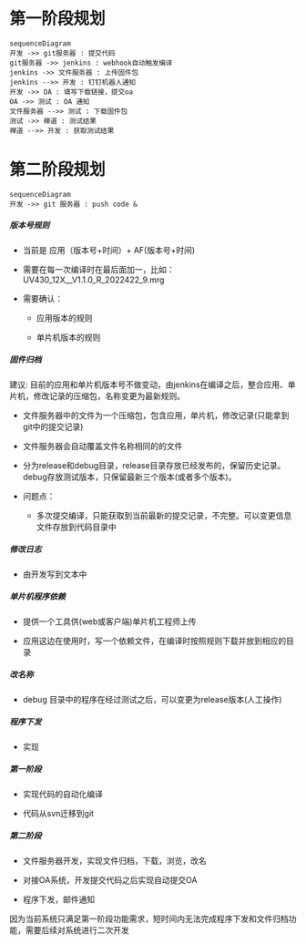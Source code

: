 # 第一阶段规划

```mermaid
sequenceDiagram
开发 ->> git服务器 : 提交代码
git服务器 ->> jenkins : webhook自动触发编译
jenkins ->> 文件服务器 : 上传固件包
jenkins -->> 开发 : 钉钉机器人通知
开发 ->> OA : 填写下载链接，提交oa
OA ->> 测试 : OA 通知
文件服务器 -->> 测试 : 下载固件包
测试 ->> 禅道 : 测试结果
禅道 -->> 开发 : 获取测试结果
```

# 第二阶段规划

```mermaid
sequenceDiagram
开发 ->> git 服务器 : push code & 
```

##### 版本号规则

- 当前是   应用（版本号+时间）+ AF(版本号+时间)

- 需要在每一次编译时在最后面加一，比如： UV430_12X__V1.1.0_R_2022422_9.mrg

- 需要确认：
  
  - 应用版本的规则
  
  - 单片机版本的规则

##### 固件归档

建议: 目前的应用和单片机版本号不做变动，由jenkins在编译之后，整合应用、单片机，修改记录的压缩包，名称变更为最新规则。

- 文件服务器中的文件为一个压缩包，包含应用，单片机，修改记录(只能拿到git中的提交记录)

- 文件服务器会自动覆盖文件名称相同的的文件

- 分为release和debug目录，release目录存放已经发布的，保留历史记录。debug存放测试版本，只保留最新三个版本(或者多个版本)。

- 问题点：
  
  - 多次提交编译，只能获取到当前最新的提交记录，不完整。可以变更信息文件存放到代码目录中

##### 修改日志

- 由开发写到文本中

##### 单片机程序依赖

- 提供一个工具供(web或客户端)单片机工程师上传

- 应用这边在使用时，写一个依赖文件，在编译时按照规则下载并放到相应的目录

##### 改名称

- debug 目录中的程序在经过测试之后，可以变更为release版本(人工操作)

##### 程序下发

- 实现

##### 第一阶段

- 实现代码的自动化编译

- 代码从svn迁移到git

##### 第二阶段

- 文件服务器开发，实现文件归档，下载，浏览，改名

- 对接OA系统，开发提交代码之后实现自动提交OA

- 程序下发，邮件通知

因为当前系统只满足第一阶段功能需求，短时间内无法完成程序下发和文件归档功能，需要后续对系统进行二次开发
